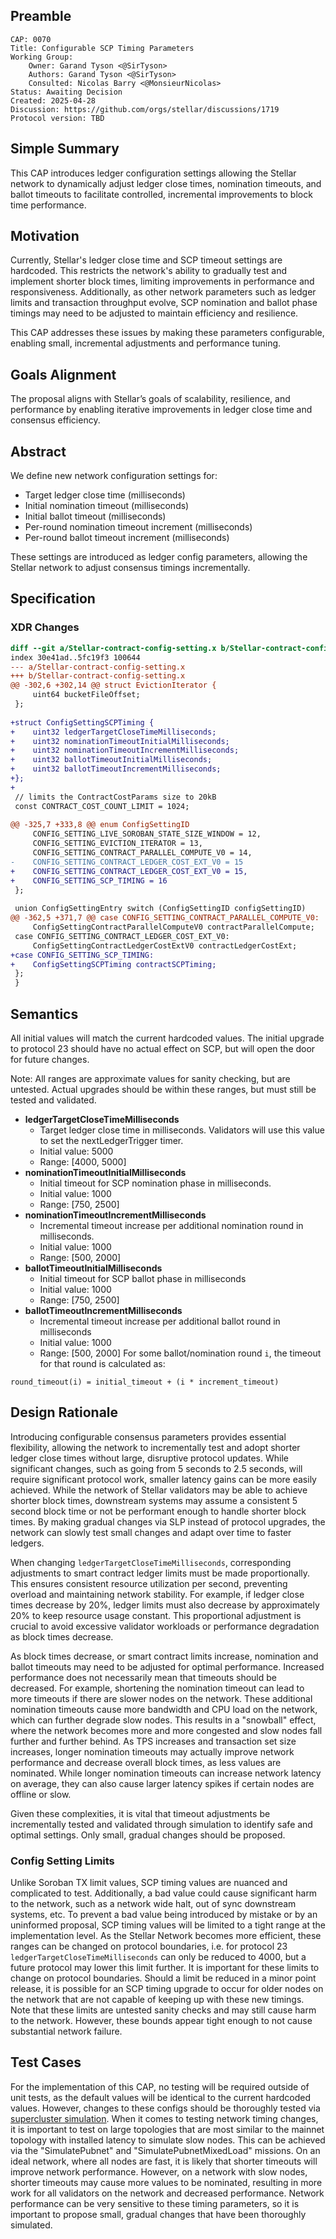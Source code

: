## Preamble

```
CAP: 0070
Title: Configurable SCP Timing Parameters
Working Group:
    Owner: Garand Tyson <@SirTyson>
    Authors: Garand Tyson <@SirTyson>
    Consulted: Nicolas Barry <@MonsieurNicolas>
Status: Awaiting Decision
Created: 2025-04-28
Discussion: https://github.com/orgs/stellar/discussions/1719
Protocol version: TBD
```

## Simple Summary

This CAP introduces ledger configuration settings allowing the Stellar network to dynamically adjust ledger close times, nomination timeouts,
and ballot timeouts to facilitate controlled, incremental improvements to block time performance.

## Motivation

Currently, Stellar's ledger close time and SCP timeout settings are hardcoded. This restricts the network's ability to gradually test and implement
shorter block times, limiting improvements in performance and responsiveness. Additionally, as other network parameters such as ledger limits and transaction
throughput evolve, SCP nomination and ballot phase timings may need to be adjusted to maintain efficiency and resilience.

This CAP addresses these issues by making these parameters configurable, enabling small, incremental adjustments and performance tuning.

## Goals Alignment

The proposal aligns with Stellar’s goals of scalability, resilience, and performance by enabling iterative improvements in ledger close time and consensus efficiency.

## Abstract

We define new network configuration settings for:

- Target ledger close time (milliseconds)
- Initial nomination timeout (milliseconds)
- Initial ballot timeout (milliseconds)
- Per-round nomination timeout increment (milliseconds)
- Per-round ballot timeout increment (milliseconds)

These settings are introduced as ledger config parameters, allowing the Stellar network to adjust consensus timings incrementally.

## Specification

### XDR Changes

```diff mddiffcheck.base=8903b65de5cb56e361800e93aa339ab1a5c1a2e7
diff --git a/Stellar-contract-config-setting.x b/Stellar-contract-config-setting.x
index 30e41ad..5fc19f3 100644
--- a/Stellar-contract-config-setting.x
+++ b/Stellar-contract-config-setting.x
@@ -302,6 +302,14 @@ struct EvictionIterator {
     uint64 bucketFileOffset;
 };
 
+struct ConfigSettingSCPTiming {
+    uint32 ledgerTargetCloseTimeMilliseconds;
+    uint32 nominationTimeoutInitialMilliseconds;
+    uint32 nominationTimeoutIncrementMilliseconds;
+    uint32 ballotTimeoutInitialMilliseconds;
+    uint32 ballotTimeoutIncrementMilliseconds;
+};
+
 // limits the ContractCostParams size to 20kB
 const CONTRACT_COST_COUNT_LIMIT = 1024;
 
@@ -325,7 +333,8 @@ enum ConfigSettingID
     CONFIG_SETTING_LIVE_SOROBAN_STATE_SIZE_WINDOW = 12,
     CONFIG_SETTING_EVICTION_ITERATOR = 13,
     CONFIG_SETTING_CONTRACT_PARALLEL_COMPUTE_V0 = 14,
-    CONFIG_SETTING_CONTRACT_LEDGER_COST_EXT_V0 = 15
+    CONFIG_SETTING_CONTRACT_LEDGER_COST_EXT_V0 = 15,
+    CONFIG_SETTING_SCP_TIMING = 16
 };
 
 union ConfigSettingEntry switch (ConfigSettingID configSettingID)
@@ -362,5 +371,7 @@ case CONFIG_SETTING_CONTRACT_PARALLEL_COMPUTE_V0:
     ConfigSettingContractParallelComputeV0 contractParallelCompute;
 case CONFIG_SETTING_CONTRACT_LEDGER_COST_EXT_V0:
     ConfigSettingContractLedgerCostExtV0 contractLedgerCostExt;
+case CONFIG_SETTING_SCP_TIMING:
+    ConfigSettingSCPTiming contractSCPTiming;
 };
 }
```

## Semantics

All initial values will match the current hardcoded values. The initial upgrade to protocol 23 should
have no actual effect on SCP, but will open the door for future changes.

Note: All ranges are approximate values for sanity checking, but are untested. Actual upgrades should be within
these ranges, but must still be tested and validated.

- **ledgerTargetCloseTimeMilliseconds**
    - Target ledger close time in milliseconds. Validators will use this value to set the nextLedgerTrigger timer.
    - Initial value: 5000
    - Range: [4000, 5000]
- **nominationTimeoutInitialMilliseconds**
    - Initial timeout for SCP nomination phase in milliseconds.
    - Initial value: 1000
    - Range: [750, 2500]
- **nominationTimeoutIncrementMilliseconds**
    - Incremental timeout increase per additional nomination round in milliseconds.
    - Initial value: 1000
    - Range: [500, 2000]
- **ballotTimeoutInitialMilliseconds**
    - Initial timeout for SCP ballot phase in milliseconds
    - Initial value: 1000
    - Range: [750, 2500]
- **ballotTimeoutIncrementMilliseconds**
    - Incremental timeout increase per additional ballot round in milliseconds
    - Initial value: 1000
    - Range: [500, 2000]
For some ballot/nomination round `i`, the timeout for that round is calculated as:

```
round_timeout(i) = initial_timeout + (i * increment_timeout)
```

## Design Rationale

Introducing configurable consensus parameters provides essential flexibility, allowing the network to incrementally test and adopt shorter ledger
close times without large, disruptive protocol updates. While significant changes, such as going from 5 seconds to 2.5 seconds, will require significant
protocol work, smaller latency gains can be more easily achieved. While the network of Stellar validators may be able to achieve shorter block times,
downstream systems may assume a consistent 5 second block time or not be performant enough to handle shorter block times. By making gradual changes via
SLP instead of protocol upgrades, the network can slowly test small changes and adapt over time to faster ledgers.

When changing `ledgerTargetCloseTimeMilliseconds`, corresponding adjustments to smart contract ledger limits must be made proportionally.
This ensures consistent resource utilization per second, preventing overload and maintaining network stability. For example, if ledger close times decrease by 20%,
ledger limits must also decrease by approximately 20% to keep resource usage constant. This proportional adjustment is crucial to avoid excessive validator workloads
or performance degradation as block times decrease.

As block times decrease, or smart contract limits increase, nomination and ballot timeouts may need to be adjusted for optimal performance. Increased performance
does not necessarily mean that timeouts should be decreased. For example, shortening the nomination timeout can lead to more timeouts if there are slower nodes
on the network. These additional nomination timeouts cause more bandwidth and CPU load on the network, which can further degrade slow nodes. This results in
a "snowball" effect, where the network becomes more and more congested and slow nodes fall further and further behind. As TPS increases and transaction set size
increases, longer nomination timeouts may actually improve network performance and decrease overall block times, as less values are nominated. While longer
nomination timeouts can increase network latency on average, they can also cause larger latency spikes if certain nodes are offline or slow.

Given these complexities, it is vital that timeout adjustments be incrementally tested and validated through simulation to identify safe and optimal settings.
Only small, gradual changes should be proposed.

### Config Setting Limits

Unlike Soroban TX limit values, SCP timing values are nuanced and complicated to test. Additionally, a
bad value could cause significant harm to the network, such as a network wide halt, out of sync downstream systems, etc.
To prevent a bad value being introduced by mistake or by an uninformed proposal, SCP timing values will be limited to
a tight range at the implementation level. As the Stellar Network becomes more efficient, these ranges can be changed
on protocol boundaries, i.e. for protocol 23 `ledgerTargetCloseTimeMilliseconds` can only be reduced to 4000, but a
future protocol may lower this limit further. It is important for these limits to change on protocol boundaries.
Should a limit be reduced in a minor point release, it is possible for an SCP timing upgrade to occur for older nodes
on the network that are not capable of keeping up with these new timings. Note that these limits are untested sanity
checks and may still cause harm to the network. However, these bounds appear tight enough to not cause substantial
network failure.

## Test Cases

For the implementation of this CAP, no testing will be required outside of unit tests, as the default values will be identical to the current hardcoded values.
However, changes to these configs should be thoroughly tested via [supercluster simulation](https://github.com/stellar/supercluster). When it comes to testing
network timing changes, it is important to test on large topologies that are most similar to the mainnet topology with installed latency to simulate slow nodes.
This can be achieved via the "SimulatePubnet" and "SimulatePubnetMixedLoad" missions. On an ideal network, where all nodes are fast, it is likely that
shorter timeouts will improve network performance. However, on a network with slow nodes, shorter timeouts may cause more values to be nominated, resulting
in more work for all validators on the network and decreased performance. Network performance can be very sensitive to these timing parameters, so it is important
to propose small, gradual changes that have been thoroughly simulated.
